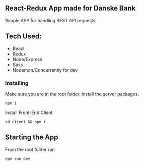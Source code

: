 ## React-Redux App made for Danske Bank

Simple APP for handling REST API requests

## Tech Used:

- React
- Redux
- Node/Express
- Sass
- Nodemon/Concurrently for dev

### Installing

Make sure you are in the root folder.
Install the server packages.

```
npm i
```

Install Front-End Client

```
cd client && npm i
```

## Starting the App

From the root folder run

```
npm run dev
```
